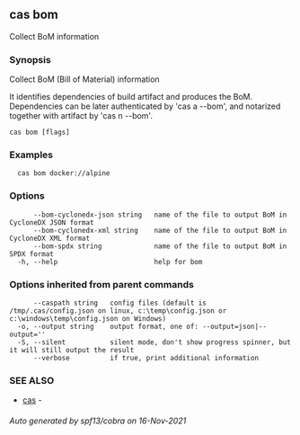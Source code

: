 ## cas bom

Collect BoM information

### Synopsis


Collect BoM (Bill of Material) information

It identifies dependencies of build artifact and produces the BoM. Dependencies can be
later authenticated by 'cas a --bom', and notarized together with artifact by 'cas n --bom'.


```
cas bom [flags]
```

### Examples

```
  cas bom docker://alpine
```

### Options

```
      --bom-cyclonedx-json string   name of the file to output BoM in CycloneDX JSON format
      --bom-cyclonedx-xml string    name of the file to output BoM in CycloneDX XML format
      --bom-spdx string             name of the file to output BoM in SPDX format
  -h, --help                        help for bom
```

### Options inherited from parent commands

```
      --caspath string   config files (default is /tmp/.cas/config.json on linux, c:\temp\config.json or c:\windows\temp\config.json on Windows)
  -o, --output string    output format, one of: --output=json|--output=''
  -S, --silent           silent mode, don't show progress spinner, but it will still output the result
      --verbose          if true, print additional information
```

### SEE ALSO

* [cas](cas.md)	 - 

###### Auto generated by spf13/cobra on 16-Nov-2021
